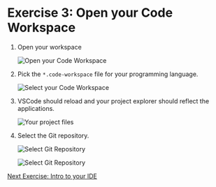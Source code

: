 # Exercise 3: Open your Code Workspace

1. Open your workspace

   ![Open your Code Workspace](../images/codespace_workspace_from_file.png)

2. Pick the `*.code-workspace` file for your programming language.

   ![Select your Code Workspace](../images/codespace_select_workspace.png)

3. VSCode should reload and your project explorer should reflect the applications.

   ![Your project files](../images/codespace_project_files.png)

4. Select the Git repository.

   ![Select Git Repository](../images/codespace_select_git.png)

   ![Select Git Repository](../images/codespace_select_git2.png)

[Next Exercise: Intro to your IDE](./exercise4.md)

